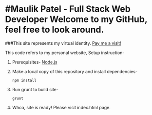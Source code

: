 #Maulik Patel - Full Stack Web Developer
Welcome to my GitHub, feel free to look around.
===============================================

###This site represents my virtual identity. [Pay me a visit!](http://maulik.me)

This code refers to my personal website, Setup instruction-

1.	Prerequisites- [Node.js](https://nodejs.org/en/download/)
2.	Make a local copy of this repository and install dependencies-

	`npm install`

3.	Run grunt to build site-

	`grunt`

4.	Whoa, site is ready! Please visit index.html page.
